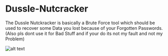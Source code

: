 # Dussle-Nutcracker
The Dussle Nutckracker is basically a Brute Force tool which should be used to recover some Data you lost because of your Forgotten Passwords.(Also pls dont use it for Bad Stuff and if your do its not my fault and not my Problem)

![alt text](https://cdn.discordapp.com/attachments/1017487723252170904/1173721347747225660/Screenshot_2023-11-13_212613.png?ex=6564fc2f&is=6552872f&hm=c61a3ed4235a80f887afcf1c23d61b4e889aae44a2189e66923a12653942141c&)
